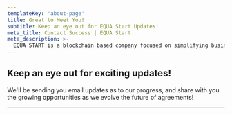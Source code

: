 ```yaml
---
templateKey: 'about-page'
title: Great to Meet You!
subtitle: Keep an eye out for EQUA Start Updates!
meta_title: Contact Success | EQUA Start
meta_description: >-
  EQUA START is a blockchain based company focused on simplifying business agreements. Our platform is being designed to allow members to create a new business, obtain a bank account and tax ID within minutes. The result is a system that significantly reduces the amount of time and money getting forming and managing a company. With small businesses comprising a majority of registered entities across the globe, EQUA START seeks to develop a cost-effective & one-stop destination for documents, banking, and compliance.
---
```

## Keep an eye out for exciting updates!

We'll be sending you email updates as to our progress, and share with you the growing opportunities as we evolve the future of agreements!

---
